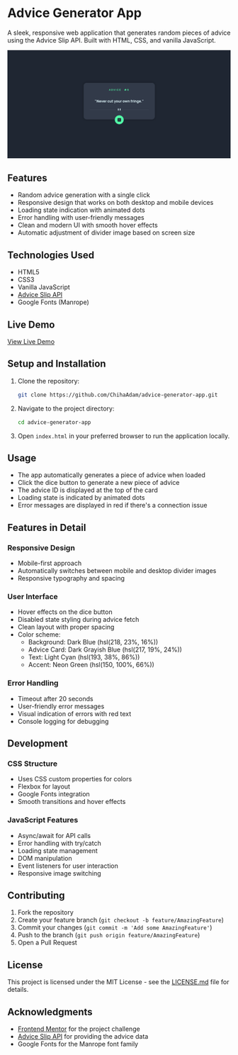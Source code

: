 # Advice Generator App

A sleek, responsive web application that generates random pieces of advice using the Advice Slip API. Built with HTML, CSS, and vanilla JavaScript.

![Advice Generator App Screenshot](./screenshot.png)

## Features

- Random advice generation with a single click
- Responsive design that works on both desktop and mobile devices
- Loading state indication with animated dots
- Error handling with user-friendly messages
- Clean and modern UI with smooth hover effects
- Automatic adjustment of divider image based on screen size

## Technologies Used

- HTML5
- CSS3
- Vanilla JavaScript
- [Advice Slip API](https://api.adviceslip.com/)
- Google Fonts (Manrope)

## Live Demo

[View Live Demo](https://chihaadam.github.io/advice-generator-app/)

## Setup and Installation

1. Clone the repository:
   ```bash
   git clone https://github.com/ChihaAdam/advice-generator-app.git
   ```

2. Navigate to the project directory:
   ```bash
   cd advice-generator-app
   ```

3. Open `index.html` in your preferred browser to run the application locally.

## Usage

- The app automatically generates a piece of advice when loaded
- Click the dice button to generate a new piece of advice
- The advice ID is displayed at the top of the card
- Loading state is indicated by animated dots
- Error messages are displayed in red if there's a connection issue

## Features in Detail

### Responsive Design
- Mobile-first approach
- Automatically switches between mobile and desktop divider images
- Responsive typography and spacing

### User Interface
- Hover effects on the dice button
- Disabled state styling during advice fetch
- Clean layout with proper spacing
- Color scheme:
  - Background: Dark Blue (hsl(218, 23%, 16%))
  - Advice Card: Dark Grayish Blue (hsl(217, 19%, 24%))
  - Text: Light Cyan (hsl(193, 38%, 86%))
  - Accent: Neon Green (hsl(150, 100%, 66%))

### Error Handling
- Timeout after 20 seconds
- User-friendly error messages
- Visual indication of errors with red text
- Console logging for debugging

## Development

### CSS Structure
- Uses CSS custom properties for colors
- Flexbox for layout
- Google Fonts integration
- Smooth transitions and hover effects

### JavaScript Features
- Async/await for API calls
- Error handling with try/catch
- Loading state management
- DOM manipulation
- Event listeners for user interaction
- Responsive image switching

## Contributing

1. Fork the repository
2. Create your feature branch (`git checkout -b feature/AmazingFeature`)
3. Commit your changes (`git commit -m 'Add some AmazingFeature'`)
4. Push to the branch (`git push origin feature/AmazingFeature`)
5. Open a Pull Request

## License

This project is licensed under the MIT License - see the [LICENSE.md](LICENSE.md) file for details.

## Acknowledgments

- [Frontend Mentor](https://www.frontendmentor.io/) for the project challenge
- [Advice Slip API](https://api.adviceslip.com/) for providing the advice data
- Google Fonts for the Manrope font family
